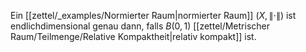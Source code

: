 Ein [[zettel/_examples/Normierter Raum|normierter Raum]] $(X, \| \cdot \|)$ ist endlichdimensional genau dann, falls $B(0, 1)$ [[zettel/Metrischer Raum/Teilmenge/Relative Kompaktheit|relativ kompakt]] ist.